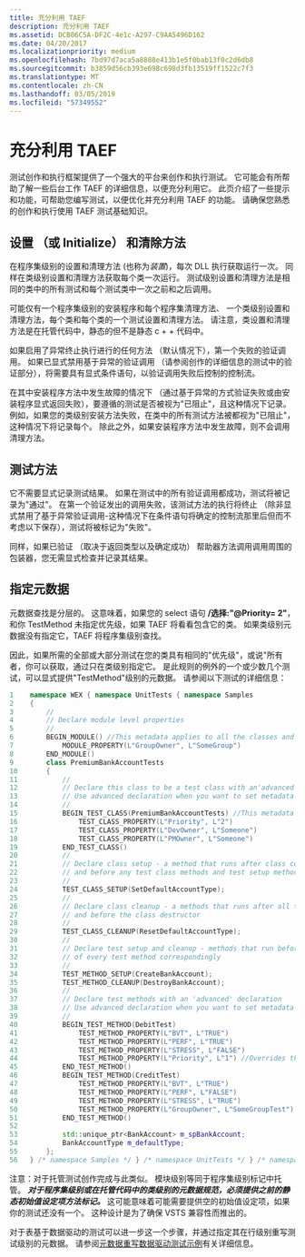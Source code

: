 ```yaml
---
title: 充分利用 TAEF
description: 充分利用 TAEF
ms.assetid: DCB06C5A-DF2C-4e1c-A297-C9AA5496D162
ms.date: 04/20/2017
ms.localizationpriority: medium
ms.openlocfilehash: 7bd97d7aca5a8888e413b1e5f0bab13f0c2d6db8
ms.sourcegitcommit: b3859d56cb393e698c698d3fb13519ff1522c7f3
ms.translationtype: MT
ms.contentlocale: zh-CN
ms.lasthandoff: 03/05/2019
ms.locfileid: "57349552"
---
```

# <a name="making-the-most-of-taef"></a>充分利用 TAEF


测试创作和执行框架提供了一个强大的平台来创作和执行测试。 它可能会有所帮助了解一些后台工作 TAEF 的详细信息，以便充分利用它。 此页介绍了一些提示和功能，可帮助您编写测试，以便优化并充分利用 TAEF 的功能。 请确保您熟悉的创作和执行使用 TAEF 测试基础知识。

## <a name="span-idset-uporinitializeandclean-upmethodsspanspan-idset-uporinitializeandclean-upmethodsspanspan-idset-uporinitializeandclean-upmethodsspanset-up-or-initialize-and-clean-up-methods"></a><span id="Set-up__or_Initialize__and_Clean-up_Methods"></span><span id="set-up__or_initialize__and_clean-up_methods"></span><span id="SET-UP__OR_INITIALIZE__AND_CLEAN-UP_METHODS"></span>设置 （或 Initialize） 和清除方法


在程序集级别的设置和清理方法 (也称为*装置*)，每次 DLL 执行获取运行一次。 同样在类级别设置和清理方法获取每个类一次运行。 测试级别设置和清理方法是相同的类中的所有测试和每个测试类中一次之前和之后调用。

可能仅有一个程序集级别的安装程序和每个程序集清理方法、 一个类级别设置和清理方法，每个类和每个类的一个测试设置和清理方法。 请注意，类设置和清理方法是在托管代码中，静态的但不是静态 c + + 代码中。

如果启用了异常终止执行进行的任何方法 （默认情况下），第一个失败的验证调用。 如果已显式禁用基于异常的验证调用 （请参阅创作的详细信息的测试中的验证部分），将需要具有显式条件语句，以验证调用失败后控制的控制流。

在其中安装程序方法中发生故障的情况下 （通过基于异常的方式验证失败或由安装程序显式返回失败），要遵循的测试是否被视为"已阻止"，且这种情况下记录。 例如，如果您的类级别安装方法失败，在类中的所有测试方法被都视为"已阻止"，这种情况下将记录每个。 除此之外，如果安装程序方法中发生故障，则不会调用清理方法。

## <a name="span-idtestmethodspanspan-idtestmethodspanspan-idtestmethodspantest-method"></a><span id="Test_Method"></span><span id="test_method"></span><span id="TEST_METHOD"></span>测试方法


它不需要显式记录测试结果。 如果在测试中的所有验证调用都成功，测试将被记录为"通过"。 在第一个验证发出的调用失败，该测试方法的执行将终止 （除非显式禁用了基于异常验证调用-这种情况下在条件语句将确定的控制流那里后但而不考虑以下保存），测试将被标记为"失败"。

同样，如果已验证 （取决于返回类型以及确定成功） 帮助器方法调用调用周围的包装器，您无需显式检查并记录其结果。

## <a name="span-idspecifyingmetadataspanspan-idspecifyingmetadataspanspan-idspecifyingmetadataspanspecifying-metadata"></a><span id="Specifying_Metadata"></span><span id="specifying_metadata"></span><span id="SPECIFYING_METADATA"></span>指定元数据


元数据查找是分层的。 这意味着，如果您的 select 语句 **/选择:"@Priority= 2"**，和你 TestMethod 未指定优先级，如果 TAEF 将看看包含它的类。 如果类级别元数据没有指定它，TAEF 将程序集级别查找。

因此，如果所需的全部或大部分测试在您的类具有相同的"优先级"，或说"所有者，你可以获取，通过只在类级别指定它。 是此规则的例外的一个或少数几个测试，可以显式提供"TestMethod"级别的元数据。 请参阅以下测试的详细信息：

```cpp
1    namespace WEX { namespace UnitTests { namespace Samples
2    {
3        //
4        // Declare module level properties
5        //
6        BEGIN_MODULE() //This metadata applies to all the classes and tests in this module or assembly
7            MODULE_PROPERTY(L"GroupOwner", L"SomeGroup")
8        END_MODULE()
9        class PremiumBankAccountTests
10       {
11           //
12           // Declare this class to be a test class with an'advanced' declaration
13           // Use advanced declaration when you want to set metadata on the class
14           //
15           BEGIN_TEST_CLASS(PremiumBankAccountTests) //This metadata applies to all the test in this class
16               TEST_CLASS_PROPERTY(L"Priority", L"2")
17               TEST_CLASS_PROPERTY(L"DevOwner", L"Someone")
18               TEST_CLASS_PROPERTY(L"PMOwner", L"Someone")
19           END_TEST_CLASS()
20           //
21           // Declare class setup - a method that runs after class constructor
22           // and before any test class methods and test setup method
23           //
24           TEST_CLASS_SETUP(SetDefaultAccountType);
25           //
26           // Declare class cleanup - a methods that runs after all the class test methods and test setup method
27           // and before the class destructor
28           //
29           TEST_CLASS_CLEANUP(ResetDefaultAccountType);
30           //
31           // Declare test setup and cleanup - methods that run before and after the execution
32           // of every test method correspondingly
33           //
34           TEST_METHOD_SETUP(CreateBankAccount);
35           TEST_METHOD_CLEANUP(DestroyBankAccount);
36           //
37           // Declare test methods with an 'advanced' declaration
38           // Use advanced declaration when you want to set metadata on the methods
39           //
40           BEGIN_TEST_METHOD(DebitTest)
41               TEST_METHOD_PROPERTY(L"BVT", L"TRUE")
42               TEST_METHOD_PROPERTY(L"PERF", L"TRUE")
43               TEST_METHOD_PROPERTY(L"STRESS", L"FALSE")
44               TEST_METHOD_PROPERTY(L"Priority", L"1") //Overrides the Class level Priority value
45           END_TEST_METHOD()
46           BEGIN_TEST_METHOD(CreditTest)
47               TEST_METHOD_PROPERTY(L"BVT", L"TRUE")
48               TEST_METHOD_PROPERTY(L"PERF", L"FALSE")
49               TEST_METHOD_PROPERTY(L"STRESS", L"TRUE")
50               TEST_METHOD_PROPERTY(L"GroupOwner", L"SomeGroupTest") //Overrides the GroupOwner specified at the Module level
51           END_TEST_METHOD()
52   
53           std::unique_ptr<BankAccount> m_spBankAccount;
54           BankAccountType m_defaultType;
55       };
56   } /* namespace Samples */ } /* namespace UnitTests */ } /* namespace WEX */
```

注意：对于托管测试创作完成与此类似。 模块级别等同于程序集级别标记中托管。 ***对于程序集级别或在托管代码中的类级别的元数据规范，必须提供之前的静态初始值设定项方法标记。*** 这可能意味着可能需要提供空的初始值设定项，如果你的测试还没有一个。 这种设计是为了确保 VSTS 兼容性而推出的。

对于表基于数据驱动的测试可以进一步这一个步骤，并通过指定其在行级别重写测试级别的元数据。 请参阅[元数据重写数据驱动测试示例](metadata-overriding-data-driven-test-example.md)有关详细信息。

 

 





